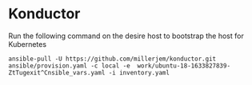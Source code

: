 # Konductor

Run the following command on the desire host to bootstrap the host for Kubernetes

```
ansible-pull -U https://github.com/millerjem/konductor.git ansible/provision.yaml -c local -e  work/ubuntu-18-1633827839-ZtTugexit^Cnsible_vars.yaml -i inventory.yaml
```
